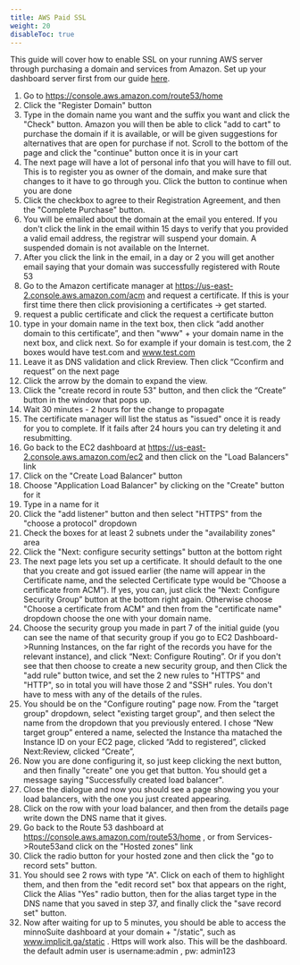 ```yaml
---
title: AWS Paid SSL
weight: 20
disableToc: true
---
```


This guide will cover how to enable SSL on your running AWS server through purchasing a domain and services from Amazon. Set up your dashboard server first from our guide [here](../../awsinstallation).

1.  Go to https://console.aws.amazon.com/route53/home
2.  Click the "Register Domain" button                                          
3.  Type in the domain name you want and the suffix you want and click the "Check" button.  Amazon you will then be able to click "add to cart" to purchase the domain if it is available, or will be given suggestions for alternatives that are open for purchase if not. Scroll to the bottom of the page and click the "continue" button once it is in your cart
4.  The next page will have a lot of personal info that you will have to fill out.  This is to register you as owner of the domain, and make sure that changes to it have to go through you.  Click the button to continue when you are done
5.  Click the checkbox to agree to their Registration Agreement, and then the "Complete Purchase" button.  
6.  You will be emailed about the domain at the email you entered.  If you don't click the link in the email within 15 days to verify that you provided a valid email address, the registrar will suspend your domain. A suspended domain is not available on the Internet.
7.  After you click the link in the email, in a day or 2 you will get another email saying that your domain was successfully registered with Route 53
8.  Go to the Amazon certificate manager at https://us-east-2.console.aws.amazon.com/acm and request a certificate.  If this is your first time there then click provisioning a certificates -> get started.
9.  request a public certificate and click the request a certificate button
10.  type in your domain name in the text box, then click “add another domain to this certificate”, and then "www" + your domain name in the next box, and click next.  So for example if your domain is test.com, the 2 boxes would have test.com and www.test.com
11.  Leave it as DNS validation and click Rreview.  Then click “Cconfirm and request” on the next page
12.  Click the arrow by the domain to expand the view.  
13.  Click the "create record in route 53" button, and then click the “Create” button in the window that pops up.
14.  Wait 30 minutes - 2 hours for the change to propagate
15.  The certificate manager will list the status as "issued" once it is ready for you to complete.  If it fails after 24 hours you can try deleting it and resubmitting.
16.  Go back to the EC2 dashboard at https://us-east-2.console.aws.amazon.com/ec2 and then click on the "Load Balancers" link
17.  Click on the "Create Load Balancer" button
18.  Choose "Application Load Balancer" by clicking on the "Create" button for it
19.  Type in a name for it
20.  Click the "add listener" button and then select "HTTPS" from the "choose a protocol" dropdown
21.  Check the boxes for at least 2 subnets under the "availability zones" area
22.  Click the "Next: configure security settings" button at the bottom right
23.  The next page lets you set up a certificate.  It should default to the one that you create and got issued earlier (the name will appear in the Certificate name, and the selected Certificate type would be “Choose a certificate from ACM”).  If yes, you can, just click the “Next: Configure Security Group” button at the bottom right again.  Otherwise choose "Choose a certificate from ACM" and then from the "certificate name" dropdown choose the one with your domain name.
24.  Choose the security group you made in part 7 of the initial guide (you can see the name of that security group if you go to EC2 Dashboard->Running Instances, on the far right of the records you have for the relevant instance), and click “Next: Configure Routing”.  Or if you don't see that then choose to create a new security group, and then Click the "add rule" button twice, and set the 2 new rules to "HTTPS" and "HTTP", so in total you will have those 2 and "SSH" rules.  You don't have to mess with any of the details of the rules.  
25.  You should be on the "Configure routing" page now.  From the "target group" dropdown, select "existing target group", and then select the name from the dropdown that you previously entered. I chose “New target group” entered a name, selected the Instance tha matached the Instance ID on your EC2 page, clicked “Add to registered”, clicked Next:Review, clicked “Create”, 
26.  Now you are done configuring it, so just keep clicking the next button, and then finally "create" one you get that button.  You should get a message saying "Successfully created load balancer".  
27.  Close the dialogue and now you should see a page showing you your load balancers, with the one you just created appearing.
28.  Click on the row with your load balancer, and then from the details page write down the DNS name that it gives.  
29.  Go back to the Route 53 dashboard at https://console.aws.amazon.com/route53/home , or from Services->Route53and click on the "Hosted zones" link
30.  Click the radio button for your hosted zone and then click the "go to record sets" button.
31.  You should see 2 rows with type "A".  Click on each of them to highlight them, and then from the "edit record set" box that appears on the right, Click the Alias "Yes" radio button, then for the alias target type in the DNS name that you saved in step 37, and finally click the "save record set" button.
32.  Now after waiting for up to 5 minutes, you should be able to access the minnoSuite dashboard at your domain + "/static", such as www.implicit.ga/static .  Https will work also.  This will be the dashboard.  the default admin user is username:admin , pw: admin123

